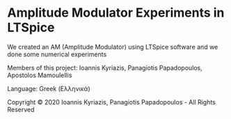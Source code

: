 # Amplitude Modulator Experiments in LTSpice
We created an AM (Amplitude Modulator) using LTSpice software and we done some numerical experiments

Members of this project: Ioannis Kyriazis, Panagiotis Papadopoulos, Apostolos Mamoulellis

Language: Greek (Ελληνικά)

Copyright © 2020 Ioannis Kyriazis, Panagiotis Papadopoulos - All Rights Reserved
